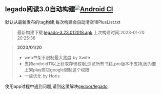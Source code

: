 ## legado阅读3.0自动构建[![Android CI](https://github.com/10bits/gedoor-Build/workflows/Android%20CI/badge.svg)](https://github.com/10bits/gedoor-Build/actions)

默认从最新发布的tag构建,每次构建会自动清空18PlusList.txt

> 最新构建下载:[legado-3.23.012018.apk](https://github.com/10bits/gedoor-Build/releases/download/legado-3.23.012018/legado-3.23.012018.apk) 上次构建时间:2023-01-20 20:25:36
<!--start-->
> **2023/01/20**
> 
> * web书架不限制最大宽度 by Xwite
> * 支持android11以上获取存储权限,浏览所有书籍,pro版本不支持,因为要上架play商店google限制这个权限
> * 一些优化 by Horis
<!--end-->
  
使用app过程中遇到问题,请到这里解决[gedoor/legado](https://github.com/gedoor/legado/issues)

